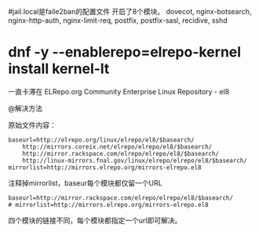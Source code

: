 #jail.local是faile2ban的配置文件
开启了8个模块。
dovecot, nginx-botsearch, nginx-http-auth, nginx-limit-req, postfix, postfix-sasl, recidive, sshd



# dnf -y --enablerepo=elrepo-kernel install kernel-lt
一直卡滞在
ELRepo.org Community Enterprise Linux Repository - el8

@解决方法

原始文件内容：
```
baseurl=http://elrepo.org/linux/elrepo/el8/$basearch/
	http://mirrors.coreix.net/elrepo/elrepo/el8/$basearch/
	http://mirror.rackspace.com/elrepo/elrepo/el8/$basearch/
	http://linux-mirrors.fnal.gov/linux/elrepo/elrepo/el8/$basearch/
mirrorlist=http://mirrors.elrepo.org/mirrors-elrepo.el8
```
注释掉mirrorlist，baseur每个模块都仅留一个URL
```
baseurl=http://mirror.rackspace.com/elrepo/elrepo/el8/$basearch/
# mirrorlist=http://mirrors.elrepo.org/mirrors-elrepo.el8
```
四个模块的链接不同，每个模块都指定一个url即可解决。
